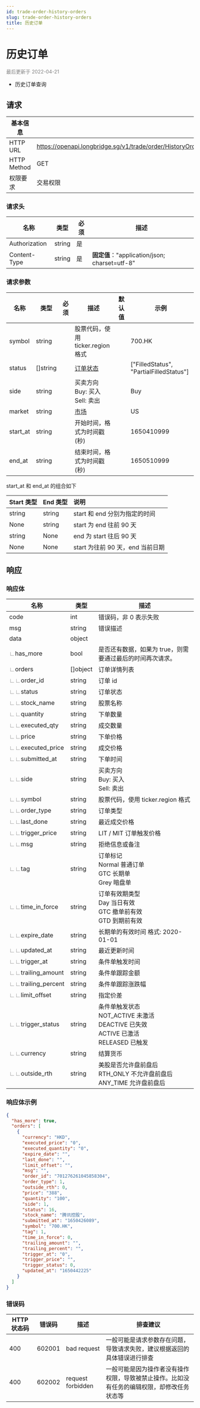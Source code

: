 ```yaml
---
id: trade-order-history-orders
slug: trade-order-history-orders
title: 历史订单
---
```


#  历史订单

<font color='gray' size='2'>最后更新于 2022-04-21</font>

 - 历史订单查询

## 请求

| 基本信息        |                                                            |
|-------------|------------------------------------------------------------|
| HTTP URL    | https://openapi.longbridge.sg/v1/trade/order/HistoryOrders |
| HTTP Method | GET                                                        |
| 权限要求        | 交易权限                                                       |

### 请求头

| 名称            | 类型     | 必须  | 描述                                        |
|---------------|--------|-----|-------------------------------------------|
| Authorization | string | 是   |                                           |
| Content-Type  | string | 是   | **固定值**："application/json; charset=utf-8" |

### 请求参数

| 名称     | 类型     | 必须 | 描述                                        | 默认值 | 示例                                    |
| -------- | -------- | ---- | ------------------------------------------- | ------ | --------------------------------------- |
| symbol   | string   |      | 股票代码，使用 ticker.region 格式           |        | 700.HK                                  |
| status   | []string |      | [订单状态](../trade-definition#orderstatus) |        | ["FilledStatus", "PartialFilledStatus"] |
| side     | string   |      | 买卖方向<br/>Buy: 买入<br/>Sell: 卖出       |        | Buy                                     |
| market   | string   |      | [市场](../trade-definition#market)          |        | US                                      |
| start_at | string   |      | 开始时间，格式为时间戳 (秒)                 |        | 1650410999                              |
| end_at   | string   |      | 结束时间，格式为时间戳 (秒)                 |        | 1650510999                              |

start_at 和 end_at 的组合如下

| Start 类型 | End 类型 | 说明                             |
| :--------- | :------- | :------------------------------- |
| string     | string   | start 和 end 分别为指定的时间    |
| None       | string   | start 为 end 往前 90 天          |
| string     | None     | end 为 start 往后 90 天          |
| None       | None     | start 为往前 90 天，end 当前日期 |

## 响应

### 响应体

| 名称                                                         | 类型     | 描述                                                         |
| ------------------------------------------------------------ | -------- | ------------------------------------------------------------ |
| code                                                         | int      | 错误码，非 0 表示失败                                        |
| msg                                                          | string   | 错误描述                                                     |
| data                                                         | object   |                                                              |
| <font color="grey">∟</font>has_more                          | bool     | 是否还有数据，如果为 true，则需要通过最后的时间再次请求。    |
| <font color="grey">∟</font>orders                            | []object | 订单详情列表                                                 |
| <font color="grey">∟</font><font color="grey">∟</font>order_id | string   | 订单 id                                                      |
| <font color="grey">∟</font><font color="grey">∟</font>status | string   | 订单状态                                                     |
| <font color="grey">∟</font><font color="grey">∟</font>stock_name | string   | 股票名称                                                     |
| <font color="grey">∟</font><font color="grey">∟</font>quantity | string   | 下单数量                                                     |
| <font color="grey">∟</font><font color="grey">∟</font>executed_qty | string   | 成交数量                                                     |
| <font color="grey">∟</font><font color="grey">∟</font>price  | string   | 下单价格                                                     |
| <font color="grey">∟</font><font color="grey">∟</font>executed_price | string   | 成交价格                                                     |
| <font color="grey">∟</font><font color="grey">∟</font>submitted_at | string   | 下单时间                                                     |
| <font color="grey">∟</font><font color="grey">∟</font>side   | string   | 买卖方向<br />Buy: 买入<br />Sell: 卖出                      |
| <font color="grey">∟</font><font color="grey">∟</font>symbol | string   | 股票代码，使用 ticker.region 格式                            |
| <font color="grey">∟</font><font color="grey">∟</font>order_type | string   | 订单类型                                                     |
| <font color="grey">∟</font><font color="grey">∟</font>last_done | string   | 最近成交价格                                                 |
| <font color="grey">∟</font><font color="grey">∟</font>trigger_price | string   | LIT / MIT 订单触发价格                                       |
| <font color="grey">∟</font><font color="grey">∟</font>msg    | string   | 拒绝信息或备注                                               |
| <font color="grey">∟</font><font color="grey">∟</font>tag    | string   | 订单标记<br />Normal 普通订单<br />GTC 长期单<br />Grey 暗盘单 |
| <font color="grey">∟</font><font color="grey">∟</font>time_in_force | string   | 订单有效期类型<br />Day 当日有效<br />GTC 撤单前有效<br />GTD 到期前有效 |
| <font color="grey">∟</font><font color="grey">∟</font>expire_date | string   | 长期单的有效时间 格式: 2020-01-01                            |
| <font color="grey">∟</font><font color="grey">∟</font>updated_at | string   | 最近更新时间                                                 |
| <font color="grey">∟</font><font color="grey">∟</font>trigger_at | string   | 条件单触发时间                                               |
| <font color="grey">∟</font><font color="grey">∟</font>trailing_amount | string   | 条件单跟踪金额                                               |
| <font color="grey">∟</font><font color="grey">∟</font>trailing_percent | string   | 条件单跟踪涨跌幅                                             |
| <font color="grey">∟</font><font color="grey">∟</font>limit_offset | string   | 指定价差                                                     |
| <font color="grey">∟</font><font color="grey">∟</font>trigger_status | string   | 条件单触发状态<br />NOT_ACTIVE 未激活 <br />DEACTIVE 已失效<br />ACTIVE 已激活 <br />RELEASED 已触发 |
| <font color="grey">∟</font><font color="grey">∟</font>currency | string   | 结算货币                                                     |
| <font color="grey">∟</font><font color="grey">∟</font>outside_rth | string   | 美股是否允许盘前盘后<br /> RTH_ONLY 不允许盘前盘后<br />ANY_TIME 允许盘前盘后 |




### 响应体示例

```json
{
  "has_more": true,
  "orders": [
    {
      "currency": "HKD",
      "executed_price": "0",
      "executed_quantity": "0",
      "expire_date": "",
      "last_done": "",
      "limit_offset": "",
      "msg": "",
      "order_id": "701276261045858304",
      "order_type": 1,
      "outside_rth": 0,
      "price": "388",
      "quantity": "100",
      "side": 1,
      "status": 16,
      "stock_name": "腾讯控股",
      "submitted_at": "1650426089",
      "symbol": "700.HK",
      "tag": 1,
      "time_in_force": 0,
      "trailing_amount": "",
      "trailing_percent": "",
      "trigger_at": "0",
      "trigger_price": "",
      "trigger_status": 0,
      "updated_at": "1650442225"
    }
  ]
}
```

### 错误码

| HTTP 状态码 | 错误码    | 描述                | 排查建议                                          |
|----------|--------|-------------------|-----------------------------------------------|
| 400      | 602001 | bad request       | 一般可能是请求参数存在问题，导致请求失败，建议根据返回的具体错误进行排查          |
| 400      | 602002 | request forbidden | 一般可能是因为操作者没有操作权限，导致被禁止操作。比如没有任务的编辑权限，却修改任务状态等 |
